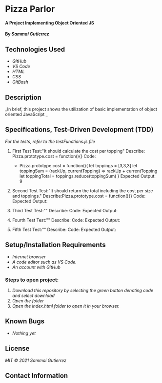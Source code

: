 # Pizza Parlor

####  A Project Implementing Object Oriented JS

#### By _**Sammai Gutierrez**_

## Technologies Used

* _GitHub_
* _VS Code_
* _HTML_
* _CSS_
* _GitBash_

## Description

_In brief, this project shows the utilization of basic implementation of object oriented JavaScript _

## Specifications, Test-Driven Development (TDD)
  _For the tests, refer to the testFunctions.js file_

1. First Test
  Test:"It should calculate the cost per topping"
  Describe: Pizza.prototype.cost = function(){}
  Code: 
    + Pizza.prototype.cost = function(){
        let toppings = [3,3,3]
        let toppingSum = (rackUp, currentTopping) => rackUp + currentTopping
        let toppingTotal = toppings.reduce(toppingSum)
      }
  Expected Output: 9

2. Second Test
  Test:"It should return the total including the cost per size and toppings."
  Describe:Pizza.prototype.cost = function(){}
  Code:
  Expected Output:

3. Third Test
  Test:""
  Describe:
  Code:
  Expected Output:

4. Fourth Test
  Test:""
  Describe:
  Code:
  Expected Output:

5. Fifth Test
  Test:""
  Describe:
  Code:
  Expected Output:

## Setup/Installation Requirements

* _Internet browser_
* _A code editor such as VS Code._
* _An account with GitHub_

### Steps to open project:

1. _Download this repository by selecting the green button denoting code and select download_
2. _Open the folder_
3. _Open the index.html folder to open it in your browser._

## Known Bugs

* _Nothing yet_

## License

_MIT &copy; 2021 Sammai Gutierrez_

## Contact Information